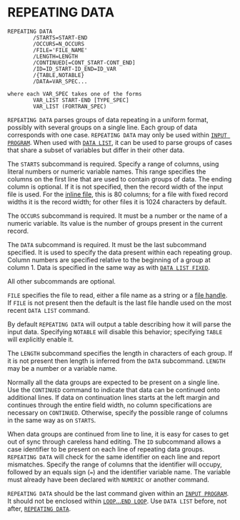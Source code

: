 # REPEATING DATA

```
REPEATING DATA
        /STARTS=START-END
        /OCCURS=N_OCCURS
        /FILE='FILE_NAME'
        /LENGTH=LENGTH
        /CONTINUED[=CONT_START-CONT_END]
        /ID=ID_START-ID_END=ID_VAR
        /{TABLE,NOTABLE}
        /DATA=VAR_SPEC...

where each VAR_SPEC takes one of the forms
        VAR_LIST START-END [TYPE_SPEC]
        VAR_LIST (FORTRAN_SPEC)
```

`REPEATING DATA` parses groups of data repeating in a uniform format,
possibly with several groups on a single line.  Each group of data
corresponds with one case.  `REPEATING DATA` may only be used within
[`INPUT PROGRAM`](input-program.md).  When used with [`DATA
LIST`](data-list.md), it can be used to parse groups of cases that
share a subset of variables but differ in their other data.

The `STARTS` subcommand is required.  Specify a range of columns,
using literal numbers or numeric variable names.  This range specifies
the columns on the first line that are used to contain groups of data.
The ending column is optional.  If it is not specified, then the
record width of the input file is used.  For the [inline
file](begin-data.md), this is 80 columns; for a file with fixed record
widths it is the record width; for other files it is 1024 characters
by default.

The `OCCURS` subcommand is required.  It must be a number or the name
of a numeric variable.  Its value is the number of groups present in the
current record.

The `DATA` subcommand is required.  It must be the last subcommand
specified.  It is used to specify the data present within each
repeating group.  Column numbers are specified relative to the
beginning of a group at column 1.  Data is specified in the same way
as with [`DATA LIST FIXED`](data-list.md#data-list-fixed).

All other subcommands are optional.

`FILE` specifies the file to read, either a file name as a string or a
[file handle](../../language/files/file-handles.md).  If `FILE` is not
present then the default is the last file handle used on the most
recent `DATA LIST` command.

By default `REPEATING DATA` will output a table describing how it
will parse the input data.  Specifying `NOTABLE` will disable this
behavior; specifying `TABLE` will explicitly enable it.

The `LENGTH` subcommand specifies the length in characters of each
group.  If it is not present then length is inferred from the `DATA`
subcommand.  `LENGTH` may be a number or a variable name.

Normally all the data groups are expected to be present on a single
line.  Use the `CONTINUED` command to indicate that data can be
continued onto additional lines.  If data on continuation lines starts
at the left margin and continues through the entire field width, no
column specifications are necessary on `CONTINUED`.  Otherwise, specify
the possible range of columns in the same way as on `STARTS`.

When data groups are continued from line to line, it is easy for
cases to get out of sync through careless hand editing.  The `ID`
subcommand allows a case identifier to be present on each line of
repeating data groups.  `REPEATING DATA` will check for the same
identifier on each line and report mismatches.  Specify the range of
columns that the identifier will occupy, followed by an equals sign
(`=`) and the identifier variable name.  The variable must already have
been declared with `NUMERIC` or another command.

`REPEATING DATA` should be the last command given within an [`INPUT
PROGRAM`](input-program.md).  It should not be enclosed within
[`LOOP`…`END LOOP`](../control/loop.md).  Use `DATA LIST` before, not
after, [`REPEATING DATA`](../data-io/repeating-data.md).
